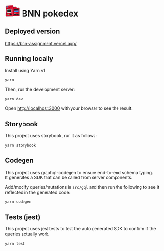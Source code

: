 # <img src="./public/logo.webp" width="48"> BNN pokedex

## Deployed version

https://bnn-assignment.vercel.app/

## Running locally

Install using Yarn v1
```bash
yarn
```

Then, run the development server:

```bash
yarn dev
```

Open [http://localhost:3000](http://localhost:3000) with your browser to see the result.

## Storybook

This project uses storybook, run it as follows:

```bash
yarn storybook
```

## Codegen

This project uses graphql-codegen to ensure end-to-end schema typing.  
It generates a SDK that can be called from server components.

Add/modify queries/mutations in `src/gql` and then run the following to see it reflected in the generated code:

```bash
yarn codegen
```
## Tests (jest)

This project uses jest tests to test the auto generated SDK to confirm if the queries actually work.

```bash
yarn test
```
